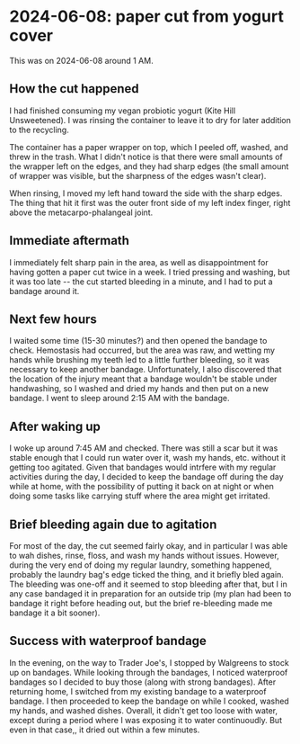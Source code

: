 # 2024-06-08: paper cut from yogurt cover

This was on 2024-06-08 around 1 AM.

## How the cut happened

I had finished consuming my vegan probiotic yogurt (Kite Hill
Unsweetened). I was rinsing the container to leave it to dry for later
addition to the recycling.

The container has a paper wrapper on top, which I peeled off, washed,
and threw in the trash. What I didn't notice is that there were small
amounts of the wrapper left on the edges, and they had sharp edges
(the small amount of wrapper was visible, but the sharpness of the
edges wasn't clear).

When rinsing, I moved my left hand toward the side with the sharp
edges. The thing that hit it first was the outer front side of my left
index finger, right above the metacarpo-phalangeal joint.

## Immediate aftermath

I immediately felt sharp pain in the area, as well as disappointment
for having gotten a paper cut twice in a week. I tried pressing and
washing, but it was too late -- the cut started bleeding in a minute,
and I had to put a bandage around it.

## Next few hours

I waited some time (15-30 minutes?) and then opened the bandage to
check. Hemostasis had occurred, but the area was raw, and wetting my
hands while brushing my teeth led to a little further bleeding, so it
was necessary to keep another bandage. Unfortunately, I also
discovered that the location of the injury meant that a bandage
wouldn't be stable under handwashing, so I washed and dried my hands
and then put on a new bandage. I went to sleep around 2:15 AM with the
bandage.

## After waking up

I woke up around 7:45 AM and checked. There was still a scar but it
was stable enough that I could run water over it, wash my hands,
etc. without it getting too agitated. Given that bandages would
intrfere with my regular activities during the day, I decided to keep
the bandage off during the day while at home, with the possibility of
putting it back on at night or when doing some tasks like carrying
stuff where the area might get irritated.

## Brief bleeding again due to agitation

For most of the day, the cut seemed fairly okay, and in particular I
was able to wah dishes, rinse, floss, and wash my hands without
issues. However, during the very end of doing my regular laundry,
something happened, probably the laundry bag's edge ticked the thing,
and it briefly bled again. The bleeding was one-off and it seemed to
stop bleeding after that, but I in any case bandaged it in preparation
for an outside trip (my plan had been to bandage it right before
heading out, but the brief re-bleeding made me bandage it a bit
sooner).

## Success with waterproof bandage

In the evening, on the way to Trader Joe's, I stopped by Walgreens to
stock up on bandages. While looking through the bandages, I noticed
waterproof bandages so I decided to buy those (along with strong
bandages). After returning home, I switched from my existing bandage
to a waterproof bandage. I then proceeded to keep the bandage on while
I cooked, washed my hands, and washed dishes. Overall, it didn't get
too loose with water, except during a period where I was exposing it
to water continuoudly. But even in that case,, it dried out within a
few minutes.
